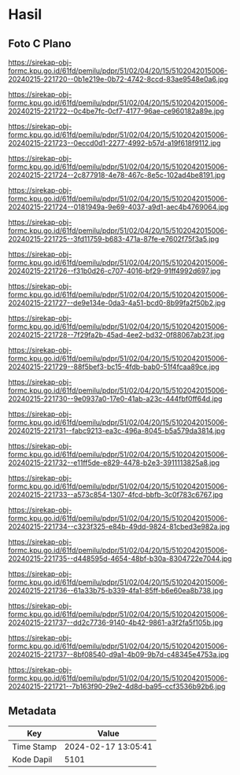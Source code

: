 # Hasil

## Foto C Plano

https://sirekap-obj-formc.kpu.go.id/61fd/pemilu/pdpr/51/02/04/20/15/5102042015006-20240215-221720--0b1e219e-0b72-4742-8ccd-83ae9548e0a6.jpg

https://sirekap-obj-formc.kpu.go.id/61fd/pemilu/pdpr/51/02/04/20/15/5102042015006-20240215-221722--0c4be7fc-0cf7-4177-96ae-ce960182a89e.jpg

https://sirekap-obj-formc.kpu.go.id/61fd/pemilu/pdpr/51/02/04/20/15/5102042015006-20240215-221723--0eccd0d1-2277-4992-b57d-a19f618f9112.jpg

https://sirekap-obj-formc.kpu.go.id/61fd/pemilu/pdpr/51/02/04/20/15/5102042015006-20240215-221724--2c877918-4e78-467c-8e5c-102ad4be8191.jpg

https://sirekap-obj-formc.kpu.go.id/61fd/pemilu/pdpr/51/02/04/20/15/5102042015006-20240215-221724--0181949a-9e69-4037-a9d1-aec4b4769064.jpg

https://sirekap-obj-formc.kpu.go.id/61fd/pemilu/pdpr/51/02/04/20/15/5102042015006-20240215-221725--3fd11759-b683-471a-87fe-e7602f75f3a5.jpg

https://sirekap-obj-formc.kpu.go.id/61fd/pemilu/pdpr/51/02/04/20/15/5102042015006-20240215-221726--f31b0d26-c707-4016-bf29-91ff4992d697.jpg

https://sirekap-obj-formc.kpu.go.id/61fd/pemilu/pdpr/51/02/04/20/15/5102042015006-20240215-221727--de9e134e-0da3-4a51-bcd0-8b99fa2f50b2.jpg

https://sirekap-obj-formc.kpu.go.id/61fd/pemilu/pdpr/51/02/04/20/15/5102042015006-20240215-221728--7f29fa2b-45ad-4ee2-bd32-0f88067ab23f.jpg

https://sirekap-obj-formc.kpu.go.id/61fd/pemilu/pdpr/51/02/04/20/15/5102042015006-20240215-221729--88f5bef3-bc15-4fdb-bab0-51f4fcaa89ce.jpg

https://sirekap-obj-formc.kpu.go.id/61fd/pemilu/pdpr/51/02/04/20/15/5102042015006-20240215-221730--9e0937a0-17e0-41ab-a23c-444fbf0ff64d.jpg

https://sirekap-obj-formc.kpu.go.id/61fd/pemilu/pdpr/51/02/04/20/15/5102042015006-20240215-221731--fabc9213-ea3c-496a-8045-b5a579da3814.jpg

https://sirekap-obj-formc.kpu.go.id/61fd/pemilu/pdpr/51/02/04/20/15/5102042015006-20240215-221732--e11ff5de-e829-4478-b2e3-3911113825a8.jpg

https://sirekap-obj-formc.kpu.go.id/61fd/pemilu/pdpr/51/02/04/20/15/5102042015006-20240215-221733--a573c854-1307-4fcd-bbfb-3c0f783c6767.jpg

https://sirekap-obj-formc.kpu.go.id/61fd/pemilu/pdpr/51/02/04/20/15/5102042015006-20240215-221734--c323f325-e84b-49dd-9824-81cbed3e982a.jpg

https://sirekap-obj-formc.kpu.go.id/61fd/pemilu/pdpr/51/02/04/20/15/5102042015006-20240215-221735--d448595d-4654-48bf-b30a-8304722e7044.jpg

https://sirekap-obj-formc.kpu.go.id/61fd/pemilu/pdpr/51/02/04/20/15/5102042015006-20240215-221736--61a33b75-b339-4fa1-85ff-b6e60ea8b738.jpg

https://sirekap-obj-formc.kpu.go.id/61fd/pemilu/pdpr/51/02/04/20/15/5102042015006-20240215-221737--dd2c7736-9140-4b42-9861-a3f2fa5f105b.jpg

https://sirekap-obj-formc.kpu.go.id/61fd/pemilu/pdpr/51/02/04/20/15/5102042015006-20240215-221737--8bf08540-d9a1-4b09-9b7d-c48345e4753a.jpg

https://sirekap-obj-formc.kpu.go.id/61fd/pemilu/pdpr/51/02/04/20/15/5102042015006-20240215-221721--7b163f90-29e2-4d8d-ba95-ccf3536b92b6.jpg


## Metadata

| Key        | Value               |
| ---------- | ------------------- |
| Time Stamp | 2024-02-17 13:05:41 |
| Kode Dapil | 5101                |



